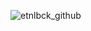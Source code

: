 ![etnlbck_github](https://github.com/etnlbck/etnlbck/assets/386143/b62894ce-d971-482b-834f-cddf51bad500)
